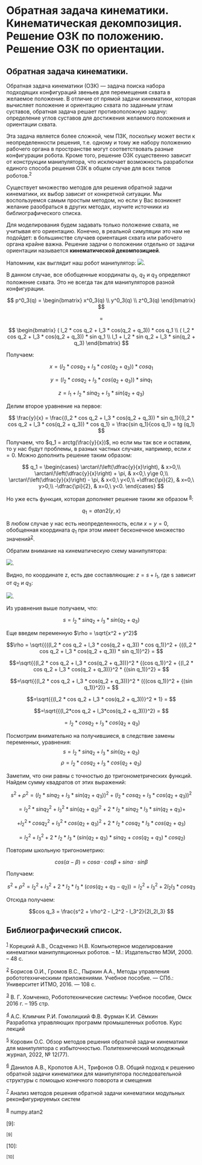 # Обратная задача кинематики. Кинематическая декомпозиция. Решение ОЗК по положению. Решение ОЗК по ориентации.

## Обратная задача кинематики.

Обратная задача кинематики (ОЗК) — задача поиска набора подходящих конфигураций звеньев для перемещения схвата в желаемое положение. В отличие от прямой задачи кинематики, которая вычисляет положение и ориентацию схвата по заданным углам суставов, обратная задача решает противоположную задачу: определение углов суставов для достижения желаемого положения и ориентации схвата.

Эта задача является более сложной, чем ПЗК, поскольку может вести к неопределенности решения, т.е. одному и тому же набору положению рабочего органа в пространстве могут соответствовать разные конфигурации робота. Кроме того, решение ОЗК существенно зависит от конструкции манипулятора, что исключает возможность разработки единого способа решения ОЗК в общем случае для всех типов роботов.<sup>2</sup>

Существует множество методов для решения обратной задачи кинематики, их выбор зависит от конкретной ситуации. Мы воспользуемся самым простым методом, но если у Вас возникнет желание разобраться в других методах, изучите источники из библиографического списка.

Для моделирования будем задавать только положение схвата, не учитывая его ориентацию. Конечно, в реальной симуляции это нам не подойдет: в большинстве случаев ориентация схвата или рабочего органа крайне важна. Решение задачи о положении отдельно от задачи ориентации называется **кинематической декомпозицией**.

Напомним, как выглядит наш робот манипулятор: ![](/Lessons/img/lecture_2/11.jpg).

В данном случае, все обобщенные координаты $q_1$, $q_2$ и $q_3$ определяют положение схвата. Это не всегда так для манипуляторов разной конфигурации.

$$
p^0_3(q) =
\begin{bmatrix}
x^0_3(q) \\
y^0_3(q) \\
z^0_3(q)
\end{bmatrix}
$$

$$ = $$

$$
\begin{bmatrix}
( l_2 * cos q_2 + l_3 * cos(q_2 + q_3)) * cos q_1 \\
( l_2 * cos q_2 + l_3 * cos(q_2 + q_3)) * sin q_1 \\
l_1 + l_2 * sin q_2 + l_3 * sin(q_2 + q_3)
\end{bmatrix}
$$

Получаем:

$$
x = (l_2 * cos q_2 + l_3 * cos(q_2 + q_3)) * cos q_1
$$

$$
y =  (l_2 * cos q_2 + l_3 * cos(q_2 + q_3)) * sin q_1
$$

$$
z = l_1 + l_2 * sin q_2 + l_3 * sin(q_2 + q_3)
$$

Делим второе уравнение на первое:

$$
\frac{y}{x} = \frac{(l_2 * cos q_2 + l_3 * cos(q_2 + q_3)) * sin q_1}{(l_2 * cos q_2 + l_3 * cos(q_2 + q_3)) * cos q_1} = \frac{sin q_1}{cos q_1} = tg (q_1)
$$

Получаем, что $q_1 = arctg(\frac{y}{x})$, но если мы так все и оставим, то у нас будут проблемы, в разных частных случаях, например, если $x = 0$. Можно дополнить решение таким образом:

$$
q_1 =
\begin{cases}
\arctan\!\left(\dfrac{y}{x}\right), & x>0,\\
\arctan\!\left(\dfrac{y}{x}\right) + \pi, & x<0,\ y\ge 0,\\
\arctan\!\left(\dfrac{y}{x}\right) - \pi, & x<0,\ y<0,\\
+\dfrac{\pi}{2}, & x=0,\ y>0,\\
-\dfrac{\pi}{2}, & x=0,\ y<0.
\end{cases}
$$

Но уже есть функция, которая дополняет решение таким же образом <sup>[8]</sup>:

$$q_1=atan2(y,x)$$

В любом случае у нас есть неопределенность, если $x = y = 0$, обобщенная координата $q_1$ при этом имеет бесконечное множество значений<sup>[2]</sup>.

Обратим внимание на кинематическую схему манипулятора:

![](/Lessons/img/practice_3/1.jpg).

Видно, по координате z, есть две составляющие: $z = s + l_1$, где s зависит от $q_2$ и $q_3$:

![](/Lessons/img/practice_3/2.jpg).

Из уравнения выше получаем, что:

$$s = l_2 * sin q_2 + l_3 * sin(q_2 + q_3)$$

Еще введем переменную $\rho = \sqrt{x^2 + y^2}$

$$\rho = \sqrt{{((l_2 * cos q_2 + l_3 * cos(q_2 + q_3)) * cos q_1)}^2 + {((l_2 * cos q_2 + l_3 * cos(q_2 + q_3)) * sin q_1)}^2} = $$

$$=\sqrt{{(l_2 * cos q_2 + l_3 * cos(q_2 + q_3))}^2 * {(cos q_1)}^2 + {(l_2 * cos q_2 + l_3 * cos(q_2 + q_3))}^2 * {(sin q_1)}^2} = $$

$$=\sqrt{{(l_2 * cos q_2 + l_3 * cos(q_2 + q_3))}^2 * ({(cos q_1)}^2 + {(sin q_1)}^2)} = $$

$$=\sqrt{{(l_2 * cos q_2 + l_3 * cos(q_2 + q_3))}^2 * 1} = $$

$$=\sqrt{{(l_2*cos q_2 + l_3*cos(q_2 + q_3))}^2} = $$

$$=l_2 * cos q_2 + l_3*cos(q_2 + q_3)$$

Посмотрим внимательно на получившиеся, в следствие замены переменных, уравнения:
$$s = l_2 * sin q_2 + l_3 * sin(q_2 + q_3)$$
$$\rho=l_2 * cos q_2 + l_3 * cos(q_2 + q_3)$$

Заметим, что они равны с точностью до тригонометрических функций. Найдем сумму квадратов от этих выражений:

$$ s^2 + \rho^2 = {(l_2*sin q_2 + l_3*sin(q_2 + q_3))}^2 + {(l_2*cos q_2 + l_3*cos(q_2 + q_3))}^2 $$

$$ = l_2^2*{sin q_2}^2 + l_3^2*{sin(q_2 + q_3)}^2 + 2*l_2*sin q_2*l_3*sin(q_2 + q_3) + $$

$$+ l_2^2 * {cos q_2}^2 + l_3^2 * {cos(q_2 + q_3)}^2 + 2*l_2*cos q_2*l_3*cos(q_2 + q_3) $$

$$= l_2^2 + l_3^2 + 2*l_2*l_3*(sin(q_2 + q_3)*sin q_2 + cos(q_2 + q_3)*cos q_2)$$

Повторим школьную тригонометрию:

$$cos(α - β) = cos α ⋅ cos β + sin α ⋅ sin β$$

Получаем:

$$s^2 + \rho^2 = l_2^2 + l_3^2  + 2*l_2*l_3*(cos(q_2 + q_3-q_2))= l_2^2 + l_3^2  + 2l_2l_3*cos q_3$$

Отсюда получаем:

$$cos q_3 = \frac{s^2 + \rho^2 - l_2^2 - l_3^2}{2l_2l_3} $$

## Библиографический список.

[1]: https://mnk.mpei.ru/PDF/NAUKA/Kin2000.pdf

<sup>[1]</sup> Корецкий А.В., Осадченко Н.В.
Компьютерное моделирование кинематики манипуляционных
роботов. – М.: Издательство МЭИ, 2000. – 48 с.

[2]: https://books.ifmo.ru/file/pdf/2094.pdf

<sup>[2]</sup> Борисов О.И., Громов В.С., Пыркин А.А., Методы управления робототехническими приложениями. Учебное пособие. — СПб.: Университет
ИТМО, 2016. — 108 с.

[3]: https://synergy-network.ru/wp-content/uploads/2018/01/rtsomsk.pdf?ysclid=megz6kwd1s987581052

<sup>[3]</sup> В. Г. Хомченко, Робототехнические системы: Учебное пособие, Омск 2016 г. – 195 стр.

[4]: https://www.bsuir.by/m/12_113415_1_70397.pdf

<sup>[4]</sup> А.С. Климчик Р.И. Гомолицкий Ф.В. Фурман К.И. Сёмкин  
Разработка управляющих программ промышленных роботов. Курс лекций

[5]: http://dx.doi.org/10.18698/2541-8009-2022-12-846

<sup>[5]</sup> Коровин О.С. Обзор методов решения обратной задачи кинематики для манипулятора с избыточностью. Политехнический молодежный журнал, 2022, № 12(77).

[6]: https://keldysh.ru/papers/2018/prep2018_81.pdf?ysclid=mekfech73e137782129

<sup>[6]</sup> Данилов А.В., Кропотов А.Н., Трифонов О.В.
Общий подход к решению обратной задачи кинематики для манипулятора последовательной структуры с помощью конечного поворота и смещения

[7]: https://moitvivt.ru/ru/journal/pdf?id=1101

<sup>[7]</sup> Анализ методов решения обратной задачи кинематики модульных реконфигурируемых систем

[8]: https://numpy.org/doc/2.2/reference/generated/numpy.atan2.html

<sup>[8]</sup> numpy.atan2

[9]:

<sup>[9]</sup>

[10]:

<sup>[10]</sup>

